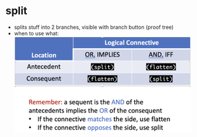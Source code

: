 split
=====
- splits stuff into 2 branches, visible with branch button (proof tree)
- when to use what: ![when_flatten_split](../assets/when_flatten_split.png)
